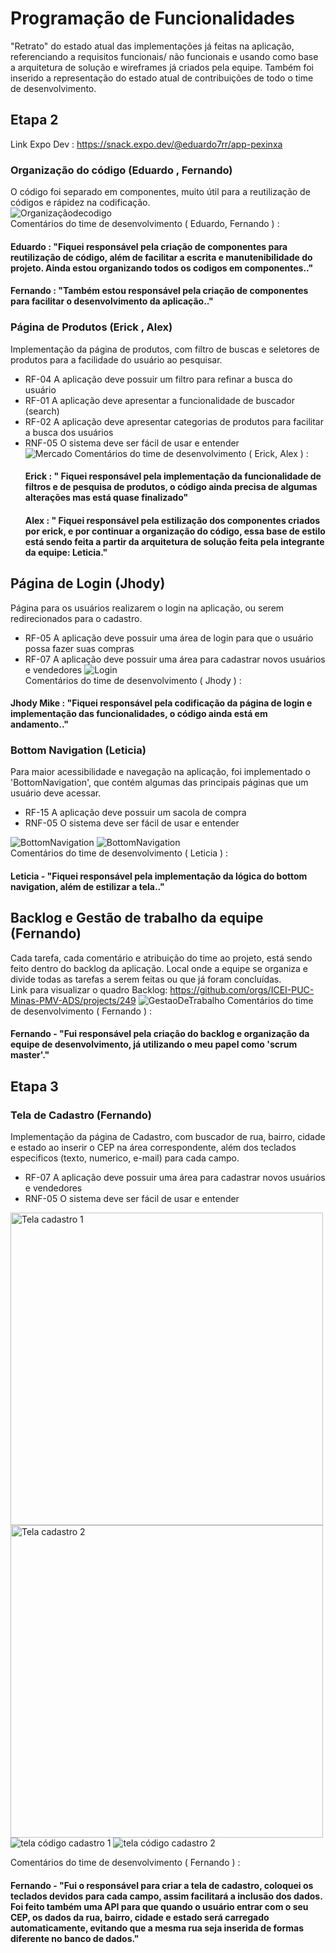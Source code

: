 # Programação de Funcionalidades

"Retrato" do estado atual das implementações já feitas na aplicação, referenciando a requisitos funcionais/ não funcionais e usando como base a arquitetura de solução e wireframes já criados pela equipe.  Também foi inserido a representação do estado atual de contribuições de todo o time de desenvolvimento.

## Etapa 2

Link Expo Dev : https://snack.expo.dev/@eduardo7rr/app-pexinxa
### Organização do código (Eduardo , Fernando)
O código foi separado em componentes, muito útil para a reutilização de códigos e rápidez na codificação.<br>
![Organizaçãodecodigo](img/Organization.png)<br>
Comentários do time de desenvolvimento ( Eduardo, Fernando ) :<br>
#### Eduardo : "Fiquei responsável pela criação de componentes para reutilização de código, além de facilitar a escrita e manutenibilidade do projeto. Ainda estou organizando todos os codigos em componentes.."
#### Fernando : "Também estou responsável pela criação de componentes para facilitar o desenvolvimento da aplicação.."

### Página de Produtos (Erick , Alex)
Implementação da página de produtos, com filtro de buscas e seletores de produtos para a facilidade do usuário ao pesquisar.<br>
- RF-04	A aplicação deve possuir um filtro para refinar a busca do usuário
- RF-01	A aplicação deve apresentar a funcionalidade de buscador (search)
- RF-02	A aplicação deve apresentar categorias de produtos para facilitar a busca dos usuários
- RNF-05	O sistema deve ser fácil de usar e entender<br>
![Mercado](img/Mercado.png)
Comentários do time de desenvolvimento ( Erick, Alex ) :<br>
  #### Erick : " Fiquei responsável pela implementação da funcionalidade de filtros e de pesquisa de produtos, o código ainda precisa de algumas alterações mas está quase finalizado"<br>
  #### Alex : " Fiquei responsável pela estilização dos componentes criados por erick, e por continuar a organização do código, essa base de estilo está sendo feita a partir da arquitetura de solução feita pela integrante da equipe: Leticia."
## Página de Login (Jhody)
Página para os usuários realizarem o login na aplicação, ou serem redirecionados para o cadastro.<br>
- RF-05	A aplicação deve possuir uma área de login para que o usuário possa fazer suas compras
- RF-07	A aplicação deve possuir uma área para cadastrar novos usuários e vendedores
![Login](img/PaginaLogin1.png)<br>
Comentários do time de desenvolvimento ( Jhody ) :<br>
 #### Jhody Mike : "Fiquei responsável pela codificação da página de login e implementação das funcionalidades, o código ainda está em andamento.."


### Bottom Navigation  (Leticia)

Para maior acessibilidade e navegação na aplicação, foi implementado o 'BottomNavigation', que contém algumas das principais páginas que um usuário deve acessar.<br>
- RF-15	A aplicação deve possuir um sacola de compra
- RNF-05	O sistema deve ser fácil de usar e entender

![BottomNavigation](img/Navegation.png)
![BottomNavigation](img/BottomNavigation.png)<br>
Comentários do time de desenvolvimento ( Leticia  ) :<br>
 #### Leticia - "Fiquei responsável pela implementação da lógica do bottom navigation, além de estilizar a tela.."
## Backlog e Gestão de trabalho da equipe (Fernando)
 Cada tarefa, cada comentário e atribuição do time ao projeto, está sendo feito dentro do backlog da aplicação. Local onde a equipe se organiza e divide todas as tarefas a serem feitas ou que já foram concluídas.<br>
 Link para visualizar o quadro Backlog: https://github.com/orgs/ICEI-PUC-Minas-PMV-ADS/projects/249
![GestaoDeTrabalho](img/Backlog_.png)
Comentários do time de desenvolvimento ( Fernando ) :<br>
#### Fernando - "Fui responsável pela criação do backlog e organização da equipe de desenvolvimento, já utilizando o meu papel como 'scrum master'."


## Etapa 3

### Tela de Cadastro (Fernando)

Implementação da página de Cadastro, com buscador de rua, bairro, cidade e estado ao inserir o CEP na área correspondente, além dos teclados especificos (texto, numerico, e-mail) para cada campo.
- RF-07	A aplicação deve possuir uma área para cadastrar novos usuários e vendedores
- RNF-05	O sistema deve ser fácil de usar e entender

<img alt="Tela cadastro 1" src="img/Tela_cadastro_1.jpg" width="500"  />

<img alt="Tela cadastro 2" src="img/Tela_cadastro_2.jpg" width="500"  />

<img alt="tela código cadastro 1" src="img/Tela_Codigos_Cadastro_1.png" />

<img alt="tela código cadastro 2" src="img/Tela_Codigos_Cadastro_2.png" />

Comentários do time de desenvolvimento ( Fernando ) :<br>
#### Fernando - "Fui o responsável para criar a tela de cadastro, coloquei os teclados devidos para cada campo, assim facilitará a inclusão dos dados. Foi feito também uma API para que quando o usuário entrar com o seu CEP, os dados da rua, bairro, cidade e estado será carregado automaticamente, evitando que a mesma rua seja inserida de formas diferente no banco de dados."
